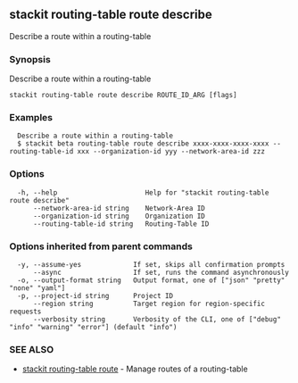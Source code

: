 ## stackit routing-table route describe

Describe a route within a routing-table

### Synopsis

Describe a route within a routing-table

```
stackit routing-table route describe ROUTE_ID_ARG [flags]
```

### Examples

```
  Describe a route within a routing-table
  $ stackit beta routing-table route describe xxxx-xxxx-xxxx-xxxx --routing-table-id xxx --organization-id yyy --network-area-id zzz
```

### Options

```
  -h, --help                      Help for "stackit routing-table route describe"
      --network-area-id string    Network-Area ID
      --organization-id string    Organization ID
      --routing-table-id string   Routing-Table ID
```

### Options inherited from parent commands

```
  -y, --assume-yes             If set, skips all confirmation prompts
      --async                  If set, runs the command asynchronously
  -o, --output-format string   Output format, one of ["json" "pretty" "none" "yaml"]
  -p, --project-id string      Project ID
      --region string          Target region for region-specific requests
      --verbosity string       Verbosity of the CLI, one of ["debug" "info" "warning" "error"] (default "info")
```

### SEE ALSO

* [stackit routing-table route](./stackit_routing-table_route.md)	 - Manage routes of a routing-table

